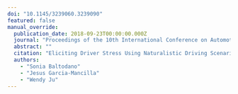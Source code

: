 ```yaml
---
doi: "10.1145/3239060.3239090"
featured: false
manual_override:
  publication_date: 2018-09-23T00:00:00.000Z
  journal: "Proceedings of the 10th International Conference on Automotive User Interfaces and Interactive Vehicular Applications"
  abstract: ""
  citation: "Eliciting Driver Stress Using Naturalistic Driving Scenarios on Real Roads (2018)"
  authors:
    - "Sonia Baltodano"
    - "Jesus Garcia-Mancilla"
    - "Wendy Ju"
---
```


<!-- You can add additional content about this publication here if needed -->
